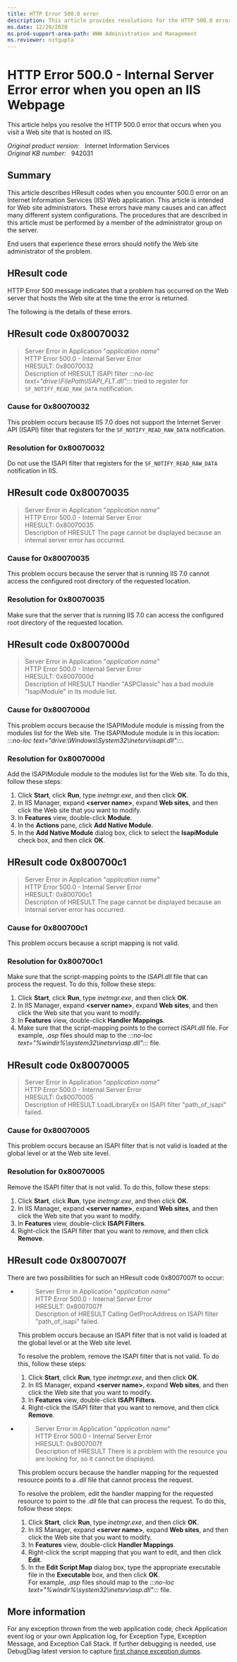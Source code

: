```yaml
---
title: HTTP Error 500.0 error
description: This article provides resolutions for the HTTP 500.0 error that occurs when you visit a Web site that is hosted on IIS.
ms.date: 12/29/2020
ms.prod-support-area-path: WWW Administration and Management
ms.reviewer: nitgupta
---
```

# HTTP Error 500.0 - Internal Server Error error when you open an IIS Webpage

This article helps you resolve the HTTP 500.0 error that occurs when you visit a Web site that is hosted on IIS.

_Original product version:_ &nbsp; Internet Information Services  
_Original KB number:_ &nbsp; 942031

## Summary

This article describes HResult codes when you encounter 500.0 error on an Internet Information Services (IIS) Web application. This article is intended for Web site administrators. These errors have many causes and can affect many different system configurations. The procedures that are described in this article must be performed by a member of the administrator group on the server.

End users that experience these errors should notify the Web site administrator of the problem.

## HResult code

HTTP Error 500 message indicates that a problem has occurred on the Web server that hosts the Web site at the time the error is returned.

The following is the details of these errors.

## HResult code 0x80070032

> Server Error in Application "*application name*"  
HTTP Error 500.0 - Internal Server Error  
HRESULT: 0x80070032  
Description of HRESULT ISAPI filter *:::no-loc text="drive:\FilePath\ISAPI_FLT.dll":::* tried to register for `SF_NOTIFY_READ_RAW_DATA` notification.

### Cause for 0x80070032

This problem occurs because IIS 7.0 does not support the Internet Server API (ISAPI) filter that registers for the `SF_NOTIFY_READ_RAW_DATA` notification.

### Resolution for 0x80070032

Do not use the ISAPI filter that registers for the `SF_NOTIFY_READ_RAW_DATA` notification in IIS.

## HResult code 0x80070035

> Server Error in Application "*application name*"  
HTTP Error 500.0 - Internal Server Error  
HRESULT: 0x80070035  
Description of HRESULT The page cannot be displayed because an internal server error has occurred.

### Cause for 0x80070035

This problem occurs because the server that is running IIS 7.0 cannot access the configured root directory of the requested location.

### Resolution for 0x80070035

Make sure that the server that is running IIS 7.0 can access the configured root directory of the requested location.

## HResult code 0x8007000d

> Server Error in Application "*application name*"  
HTTP Error 500.0 - Internal Server Error  
HRESULT: 0x8007000d  
Description of HRESULT Handler "ASPClassic" has a bad module "IsapiModule" in its module list.

### Cause for 0x8007000d

This problem occurs because the ISAPIModule module is missing from the modules list for the Web site. The ISAPIModule module is in this location:  *:::no-loc text="drive:\Windows\System32\inetsrv\isapi.dll":::*.

### Resolution for 0x8007000d

Add the ISAPIModule module to the modules list for the Web site. To do this, follow these steps:

1. Click **Start**, click **Run**, type *inetmgr.exe*, and then click **OK**.
2. In IIS Manager, expand **\<server name>**, expand **Web sites**, and then click the Web site that you want to modify.
3. In **Features** view, double-click **Module**.
4. In the **Actions** pane, click **Add Native Module**.
5. In the **Add Native Module** dialog box, click to select the **IsapiModule** check box, and then click **OK**.

## HResult code 0x800700c1

> Server Error in Application "*application name*"  
HTTP Error 500.0 - Internal Server Error  
HRESULT: 0x800700c1  
Description of HRESULT The page cannot be displayed because an internal server error has occurred.

### Cause for 0x800700c1

This problem occurs because a script mapping is not valid.

### Resolution for 0x800700c1

Make sure that the script-mapping points to the *ISAPI.dll* file that can process the request. To do this, follow these steps:

1. Click **Start**, click **Run**, type *inetmgr.exe*, and then click **OK**.
2. In IIS Manager, expand **\<server name>**, expand **Web sites**, and then click the Web site that you want to modify.
3. In **Features** view, double-click **Handler Mappings**.
4. Make sure that the script-mapping points to the correct *ISAPI.dll* file.
   For example, *.asp* files should map to the *:::no-loc text="%windir%\system32\inetsrv\asp.dll":::* file.

## HResult code 0x80070005

>Server Error in Application "*application name*"  
HTTP Error 500.0 - Internal Server Error  
HRESULT: 0x80070005  
Description of HRESULT LoadLibraryEx on ISAPI filter "path_of_isapi" failed.

### Cause for 0x80070005

This problem occurs because an ISAPI filter that is not valid is loaded at the global level or at the Web site level.

### Resolution for 0x80070005

Remove the ISAPI filter that is not valid. To do this, follow these steps:

1. Click **Start**, click **Run**, type *inetmgr.exe*, and then click **OK**.
2. In IIS Manager, expand **\<server name>**, expand **Web sites**, and then click the Web site that you want to modify.
3. In **Features** view, double-click **ISAPI Filters**.
4. Right-click the ISAPI filter that you want to remove, and then click **Remove**.

## HResult code 0x8007007f

There are two possibilities for such an HResult code 0x8007007f to occur:

- > Server Error in Application "*application name*"  
HTTP Error 500.0 - Internal Server Error  
HRESULT: 0x8007007f  
Description of HRESULT Calling GetProcAddress on ISAPI filter "path_of_isapi" failed.

    This problem occurs because an ISAPI filter that is not valid is loaded at the global level or at the Web site level.

    To resolve the problem, remove the ISAPI filter that is not valid. To do this, follow these steps:

    1. Click **Start**, click **Run**, type *inetmgr.exe*, and then click **OK**.
    2. In IIS Manager, expand **\<server name>**, expand **Web sites**, and then click the Web site that you want to modify.
    3. In **Features** view, double-click **ISAPI Filters**.
    4. Right-click the ISAPI filter that you want to remove, and then click **Remove**.

- > Server Error in Application "*application name*"  
HTTP Error 500.0 - Internal Server Error  
HRESULT: 0x8007007f  
Description of HRESULT There is a problem with the resource you are looking for, so it cannot be displayed.

    This problem occurs because the handler mapping for the requested resource points to a *.dll* file that cannot process the request.

    To resolve the problem, edit the handler mapping for the requested resource to point to the *.dll* file that can process the request. To do this, follow these steps:

    1. Click **Start**, click **Run**, type *inetmgr.exe*, and then click **OK**.
    2. In IIS Manager, expand **\<server name>**, expand **Web sites**, and then click the Web site that you want to modify.
    3. In **Features** view, double-click **Handler Mappings**.
    4. Right-click the script mapping that you want to edit, and then click **Edit**.
    5. In the **Edit Script Map** dialog box, type the appropriate executable file in the **Executable** box, and then click **OK**.  
    For example, *.asp* files should map to the *:::no-loc text="%windir%\system32\inetsrv\asp.dll":::* file.

## More information

For any exception thrown from the web application code, check Application event log or your own Application log,  for Exception Type, Exception Message, and Exception Call Stack. If further debugging is needed, use DebugDiag latest version to capture [first chance exception dumps](https://techcommunity.microsoft.com/t5/iis-support-blog/using-debugdiag-to-capture-memory-dumps-on-first-chance/ba-p/377131).  
